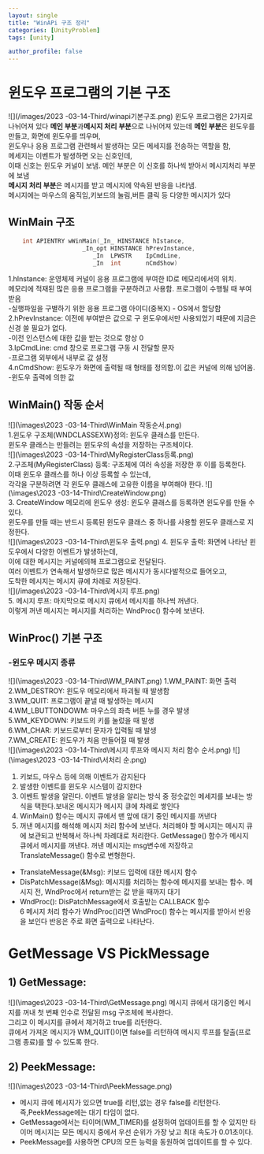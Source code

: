 ```yaml
---
layout: single
title: "WinAPi 구조 정리"
categories: [UnityProblem]
tags: [unity]

author_profile: false
---
```


# 윈도우 프로그램의 기본 구조
![](/images/2023 -03-14-Third/winapi기본구조.png) 
윈도우 프로그램은 2가지로 나뉘어져 있다
**메인 부분**과**메시지 처리 부분**으로 나뉘어져 있는데 
**메인 부분**은 윈도우를 만들고, 화면에 윈도우를 띄우며,  
윈도우나 응용 프로그램 관련해서 발생하는 모든 메세지를 전송하는 역할을 함,  
메세지는 이벤트가 발생하면 오는 신호인데,  
이때 신호는 윈도우 커널이 보냄.
메인 부분은 이 신호를 하나씩 받아서 메시지처리 부분에 보냄  
**메시지 처리 부분**은 메시지를 받고 메시지에 약속된 반응을 나타냄.  
메시지에는 마우스의 움직임,키보드의 눌림,버튼 클릭 등 다양한 메시지가 있다  
## WinMain 구조
```c++
	int APIENTRY wWinMain(_In_ HINSTANCE hIstance,  
                     _In_opt HINSTANCE hPrevInstance,  
                        _In  LPWSTR    IpCmdLine,   
                        _In  int       nCmdShow)       
```
1.hInstance: 운영체제 커널이 응용 프로그램에 부여한 ID로 메모리에서의 위치.  
메모리에 적재된 많은 응용 프로그램을 구분하려고 사용함. 프로그램이 수행될 때 부여받음   
-실행파일을 구별하기 위한 응용 프로그램 아이디(중복X) - OS에서 할당함  
2.hPrevInstance: 이전에 부여받은 값으로 구 윈도우에서만 사용되었기 때문에 지금은 신경 쓸 필요가 없다.  
 -이전 인스턴스에 대한 값을 받는 것으로 항상 0  
3.IpCmdLine: cmd 창으로 프로그램 구동 시 전달할 문자  
-프로그램 외부에서 내부로 값 설정  
4.nCmdShow: 윈도우가 화면에 출력될 때 형태를 정의함.이 값은 커널에 의해 넘어옴.  
-윈도우 출력에 의한 값  
## WinMain() 작동 순서
![](\images\2023 -03-14-Third\WinMain 작동순서.png)  
1.윈도우 구조체(WNDCLASSEXW)정의: 윈도우 클래스를 만든다.  
윈도우 클래스는 만들려는 윈도우의 속성을 저장하는 구조체이다.  
![](\images\2023 -03-14-Third\MyRegisterClass등록.png)  
2.구조체(MyRegisterClass) 등록: 구조체에 여러 속성을 저장한 후 이를 등록한다.  
이때 윈도우 클래스를 하나 이상 등록할 수 있는데,  
각각을 구분하려면 각 윈도우 클래스에 고유한 이름을 부여해야 한다.
![](\images\2023 -03-14-Third\CreateWindow.png)  
3. CreateWindow 메모리에 윈도우 생성: 윈도우 클래스를 등록하면 윈도우를 만들 수 있다.   
윈도우를 만들 때는 반드시 등록된 윈도우 클래스 중 하나를 사용할 윈도우 클래스로 지정한다.  
![](\images\2023 -03-14-Third\윈도우 출력.png)
4. 윈도우 출력: 화면에 나타난 윈도우에서 다양한 이벤트가 발생하는데,  
 이에 대한 메시지는 커널에의해 프로그램으로 전달된다.   
 여러 이벤트가 연속해서 발생하므로 많은 메시지가 동시다발적으로 들어오고,  
도착한 메시지는 메시지 큐에 차례로 저장된다.  
![](/images\2023 -03-14-Third\메시지 루프.png)  
5. 메시지 루프: 마지막으로 메시지 큐에서 메시지를 하나씩 꺼낸다.  
이렇게 꺼낸 메시지는 메시지를 처리하는 WndProc() 함수에 보낸다.    

## WinProc() 기본 구조
### -윈도우 메시지 종류  
![](\images\2023 -03-14-Third\WM_PAINT.png)
1.WM_PAINT: 화면 출력  
2.WM_DESTROY: 윈도우 메모리에서 파괴될 때 발생함  
3.WM_QUIT: 프로그램이 끝낼 때 발생하는 메시지  
4.WM_LBUTTONDOWM: 마우스의 좌측 버튼 누를 경우 발생   
5.WM_KEYDOWN: 키보드의 키를 눌렀을 때 발생  
6.WM_CHAR: 키보드로부터 문자가 입력될 때 발생   
7.WM_CREATE: 윈도우가 처음 만들어질 때 발생  
![](\images\2023 -03-14-Third\메시지 루프와 메시지 처리 함수 순서.png)
![](\images\2023 -03-14-Third\서처리 순.png)  
1. 키보드, 마우스 등에 의해 이벤트가 감지된다  
2. 발생한 이벤트를 윈도우 시스템이 감지한다  
3. 이벤트 발생을 알린다. 이벤트 발생을 알리는 방식 중 정숫값인 메세지를 보내는 방식을 택한다.보내온 메시지가 메시지 큐에 차례로 쌓인다  
4. WinMain() 함수는 메시지 큐에서 맨 앞에 대기 중인 메시지를 꺼낸다  
5. 꺼낸 메시지를 해석해 메시지 처리 함수에 보낸다. 처리해야 할 메시지는 메시지 큐에 보관되고 반복해서 하나씩 차례대로 처리한다. GetMessage() 함수가 메시지 큐에서 메시지를 꺼낸다. 꺼낸 메시지는 msg변수에 저장하고 TranslateMessage() 함수로 변형한다. 
- TranslateMessage(&Msg): 키보드 입력에 대한 메시지 함수
- DisPatchMessage(&Msg): 메시지를 처리하는 함수에 메시지를 보내는 함수. 메시지 전, WndProc에서 return받는 값 받을 때까지 대기  
- WndProc(): DisPatchMessage에서 호출받는 CALLBACK 함수  
6 메시지 처리 함수가 WndProc()라면 WndProc() 함수는 메시지를 받아서 반응을 보인다 반응은 주로 화면 출력으로 나타난다.
# GetMessage VS PickMessage
## 1) GetMessage: 
![](\images\2023 -03-14-Third\GetMessage.png)
메시지 큐에서 대기중인 메시지를 꺼내 첫 번째 인수로 전달된 msg 구조체에 복사한다.   
그리고 이 메시지를 큐에서 제거하고 true를 리턴한다.   
큐에서 가져온 메시지가 WM_QUIT()이면 false를 리턴하여 메시지 루프를 탈출(프로그램 종료)를 할 수 있도록 한다.  
## 2) PeekMessage:
![](\images\2023 -03-14-Third\PeekMessage.png)
- 메시지 큐에 메시지가 있으면 true를 리턴,없는 경우 false를 리턴한다. 즉,PeekMessage에는 대기 타임이 없다.  
- GetMessage에서는 타이머(WM_TIMER)를 설정하여 업데이트를 할 수 있지만 타이머 메시지는 모든 메시지 중에서 우선 순위가 가장 낮고 최대 속도가 0.01초이다.  
- PeekMessage를 사용하면 CPU의 모든 능력을 동원하여 업데이트를 할 수 있다.  